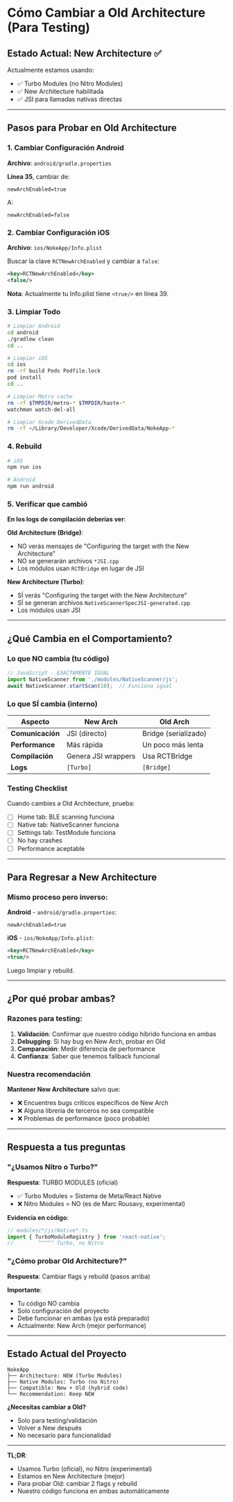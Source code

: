 # Cómo Cambiar a Old Architecture (Para Testing)

## Estado Actual: New Architecture ✅

Actualmente estamos usando:
- ✅ Turbo Modules (no Nitro Modules)
- ✅ New Architecture habilitada
- ✅ JSI para llamadas nativas directas

---

## Pasos para Probar en Old Architecture

### 1. Cambiar Configuración Android

**Archivo**: `android/gradle.properties`

**Línea 35**, cambiar de:
```properties
newArchEnabled=true
```

A:
```properties
newArchEnabled=false
```

### 2. Cambiar Configuración iOS

**Archivo**: `ios/NokeApp/Info.plist`

Buscar la clave `RCTNewArchEnabled` y cambiar a `false`:

```xml
<key>RCTNewArchEnabled</key>
<false/>
```

**Nota**: Actualmente tu Info.plist tiene `<true/>` en línea 39.

### 3. Limpiar Todo

```bash
# Limpiar Android
cd android
./gradlew clean
cd ..

# Limpiar iOS
cd ios
rm -rf build Pods Podfile.lock
pod install
cd ..

# Limpiar Metro cache
rm -rf $TMPDIR/metro-* $TMPDIR/haste-*
watchman watch-del-all

# Limpiar Xcode DerivedData
rm -rf ~/Library/Developer/Xcode/DerivedData/NokeApp-*
```

### 4. Rebuild

```bash
# iOS
npm run ios

# Android
npm run android
```

### 5. Verificar que cambió

**En los logs de compilación deberías ver**:

**Old Architecture (Bridge)**:
- NO verás mensajes de "Configuring the target with the New Architecture"
- NO se generarán archivos `*JSI.cpp`
- Los módulos usan `RCTBridge` en lugar de JSI

**New Architecture (Turbo)**:
- SÍ verás "Configuring the target with the New Architecture"
- SÍ se generan archivos `NativeScannerSpecJSI-generated.cpp`
- Los módulos usan JSI

---

## ¿Qué Cambia en el Comportamiento?

### Lo que NO cambia (tu código)

```typescript
// JavaScript - EXACTAMENTE IGUAL
import NativeScanner from './modules/NativeScanner/js';
await NativeScanner.startScan(10);  // Funciona igual
```

### Lo que SÍ cambia (interno)

| Aspecto | New Arch | Old Arch |
|---------|----------|----------|
| **Comunicación** | JSI (directo) | Bridge (serializado) |
| **Performance** | Más rápida | Un poco más lenta |
| **Compilación** | Genera JSI wrappers | Usa RCTBridge |
| **Logs** | `[Turbo]` | `[Bridge]` |

### Testing Checklist

Cuando cambies a Old Architecture, prueba:

- [ ] Home tab: BLE scanning funciona
- [ ] Native tab: NativeScanner funciona
- [ ] Settings tab: TestModule funciona
- [ ] No hay crashes
- [ ] Performance aceptable

---

## Para Regresar a New Architecture

### Mismo proceso pero inverso:

**Android** - `android/gradle.properties`:
```properties
newArchEnabled=true
```

**iOS** - `ios/NokeApp/Info.plist`:
```xml
<key>RCTNewArchEnabled</key>
<true/>
```

Luego limpiar y rebuild.

---

## ¿Por qué probar ambas?

### Razones para testing:

1. **Validación**: Confirmar que nuestro código híbrido funciona en ambas
2. **Debugging**: Si hay bug en New Arch, probar en Old
3. **Comparación**: Medir diferencia de performance
4. **Confianza**: Saber que tenemos fallback funcional

### Nuestra recomendación

**Mantener New Architecture** salvo que:
- ❌ Encuentres bugs críticos específicos de New Arch
- ❌ Alguna librería de terceros no sea compatible
- ❌ Problemas de performance (poco probable)

---

## Respuesta a tus preguntas

### "¿Usamos Nitro o Turbo?"

**Respuesta**: TURBO MODULES (oficial)

- ✅ Turbo Modules = Sistema de Meta/React Native
- ❌ Nitro Modules = NO (es de Marc Rousavy, experimental)

**Evidencia en código**:
```typescript
// modules/*/js/Native*.ts
import { TurboModuleRegistry } from 'react-native';
//        ^^^^^ Turbo, no Nitro
```

### "¿Cómo probar Old Architecture?"

**Respuesta**: Cambiar flags y rebuild (pasos arriba)

**Importante**:
- Tu código NO cambia
- Solo configuración del proyecto
- Debe funcionar en ambas (ya está preparado)
- Actualmente: New Arch (mejor performance)

---

## Estado Actual del Proyecto

```
NokeApp
├── Architecture: NEW (Turbo Modules)
├── Native Modules: Turbo (no Nitro)
├── Compatible: New + Old (hybrid code)
└── Recommendation: Keep NEW
```

**¿Necesitas cambiar a Old?**
- Solo para testing/validación
- Volver a New después
- No necesario para funcionalidad

---

**TL;DR**:
- Usamos Turbo (oficial), no Nitro (experimental)
- Estamos en New Architecture (mejor)
- Para probar Old: cambiar 2 flags y rebuild
- Nuestro código funciona en ambas automáticamente

